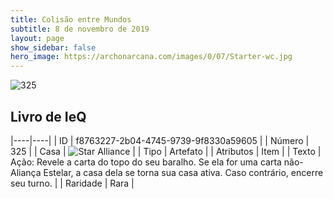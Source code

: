 ```yaml
---
title: Colisão entre Mundos
subtitle: 8 de novembro de 2019
layout: page
show_sidebar: false
hero_image: https://archonarcana.com/images/0/07/Starter-wc.jpg
---
```


![325](https://cdn.keyforgegame.com/media/card_front/pt/452_325_7FQ4GXHFW4R4_pt.png)

## Livro de IeQ

|----|----|
| ID | f8763227-2b04-4745-9739-9f8330a59605 |
| Número | 325 |
| Casa | ![Star Alliance](https://archonarcana.com/images/thumb/7/7d/Star_Alliance.png/22px-Star_Alliance.png "Aliança Estelar") |
| Tipo | Artefato |
| Atributos | Item |
| Texto | Ação: Revele a carta do topo do seu baralho. Se ela for uma carta não-Aliança Estelar, a casa dela se torna sua casa ativa. Caso contrário, encerre seu turno. |
| Raridade | Rara |
